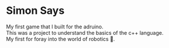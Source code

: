 # Simon Says
My first game that I built for the adruino.</br>
This was a project to understand the basics of the c++ language.</br>
My first for foray into the world of robotics 🤖.
